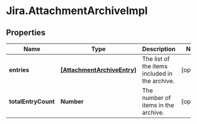 # Jira.AttachmentArchiveImpl

## Properties

Name | Type | Description | Notes
------------ | ------------- | ------------- | -------------
**entries** | [**[AttachmentArchiveEntry]**](AttachmentArchiveEntry.md) | The list of the items included in the archive. | [optional] 
**totalEntryCount** | **Number** | The number of items in the archive. | [optional] 


